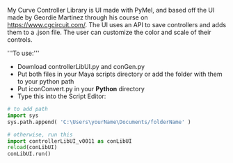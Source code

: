 My Curve Controller Library is UI made with PyMel, and based off the UI made by Geordie Martinez through his course on https://www.cgcircuit.com/. The UI uses an API to save controllers and adds them to a .json file. The user can customize the color and scale of their controls.

'''To use:'''
* Download controllerLibUI.py and conGen.py
* Put both files in your Maya scripts directory or add the folder with them to your python path
* Put iconConvert.py in your **Python** directory
* Type this into the Script Editor:
```python
# to add path
import sys 
sys.path.append( 'C:\Users\yourName\Documents/folderName' )

# otherwise, run this
import controllerLibUI_v0011 as conLibUI
reload(conLibUI)
conLibUI.run()
```
